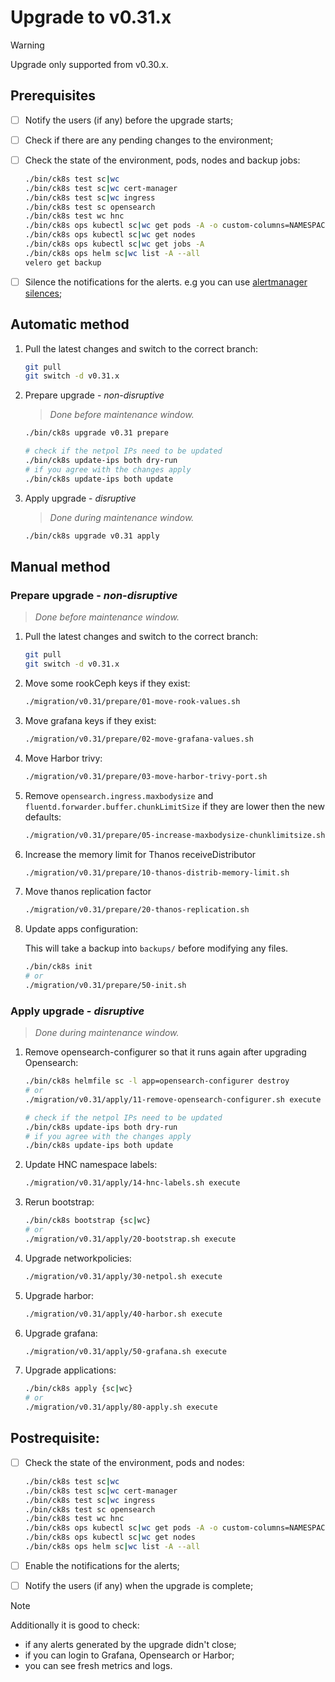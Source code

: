 # Upgrade to v0.31.x

> [!WARNING]
> Upgrade only supported from v0.30.x.

<!--
Notice to developers on writing migration steps:

- Migration steps:
  - are written per minor version and placed in a subdirectory of the migration directory with the name `vX.Y/`,
  - are written to be idempotent and usable no matter which patch version you are upgrading from and to,
  - are documented in this document to be able to run them manually,
  - are divided into prepare and apply steps:
    - Prepare steps:
      - are placed in the `prepare/` directory,
      - may **only** modify the configuration of the environment,
      - may **not** modify the state of the environment,
      - steps are run in order of their names use two digit prefixes.
    - Apply steps:
      - are placed in the `apply/` directory,
      - may **only** modify the state of the environment,
      - may **not** modify the configuration of the environment,
      - are run in order of their names use two digit prefixes,
      - are run with the argument `execute` on upgrade and should return 1 on failure and 2 on successful internal rollback,
      - are rerun with the argument `rollback` on execute failure and should return 1 on failure.

For prepare the init step is given.
For apply the bootstrap and the apply steps are given, it is expected that releases upgraded in custom steps are excluded from the apply step.

Upgrades of components that are dependent on each other should be done within the same snippet to easily manage the upgrade to a working state and to be able to rollback to a working state.

Steps should use the `scripts/migration/lib.sh` which will provide helper functions, see the file for available helper functions.
This script expects the `ROOT` environment variable to be set pointing to the root of the repository.
As with all scripts in this repository `CK8S_CONFIG_PATH` is expected to be set.
-->

## Prerequisites

- [ ] Notify the users (if any) before the upgrade starts;
- [ ] Check if there are any pending changes to the environment;
- [ ] Check the state of the environment, pods, nodes and backup jobs:

    ```bash
    ./bin/ck8s test sc|wc
    ./bin/ck8s test sc|wc cert-manager
    ./bin/ck8s test sc|wc ingress
    ./bin/ck8s test sc opensearch
    ./bin/ck8s test wc hnc
    ./bin/ck8s ops kubectl sc|wc get pods -A -o custom-columns=NAMESPACE:metadata.namespace,POD:metadata.name,READY-false:status.containerStatuses[*].ready,REASON:status.containerStatuses[*].state.terminated.reason | grep false | grep -v Completed
    ./bin/ck8s ops kubectl sc|wc get nodes
    ./bin/ck8s ops kubectl sc|wc get jobs -A
    ./bin/ck8s ops helm sc|wc list -A --all
    velero get backup
    ```

- [ ] Silence the notifications for the alerts. e.g you can use [alertmanager silences](https://prometheus.io/docs/alerting/latest/alertmanager/#silences);

## Automatic method

1. Pull the latest changes and switch to the correct branch:

    ```bash
    git pull
    git switch -d v0.31.x
    ```

1. Prepare upgrade - *non-disruptive*

    > *Done before maintenance window.*

    ```bash
    ./bin/ck8s upgrade v0.31 prepare

    # check if the netpol IPs need to be updated
    ./bin/ck8s update-ips both dry-run
    # if you agree with the changes apply
    ./bin/ck8s update-ips both update
    ```

1. Apply upgrade - *disruptive*

    > *Done during maintenance window.*

    ```bash
    ./bin/ck8s upgrade v0.31 apply
    ```

## Manual method

### Prepare upgrade - *non-disruptive*

> *Done before maintenance window.*

1. Pull the latest changes and switch to the correct branch:

    ```bash
    git pull
    git switch -d v0.31.x
    ```

1. Move some rookCeph keys if they exist:

    ```bash
    ./migration/v0.31/prepare/01-move-rook-values.sh
    ```

1. Move grafana keys if they exist:

    ```bash
    ./migration/v0.31/prepare/02-move-grafana-values.sh
    ```

1. Move Harbor trivy:

    ```bash
    ./migration/v0.31/prepare/03-move-harbor-trivy-port.sh
    ```

1. Remove `opensearch.ingress.maxbodysize` and `fluentd.forwarder.buffer.chunkLimitSize` if they are lower then the new defaults:

    ```bash
    ./migration/v0.31/prepare/05-increase-maxbodysize-chunklimitsize.sh
    ```

1. Increase the memory limit for Thanos receiveDistributor

    ```bash
    ./migration/v0.31/prepare/10-thanos-distrib-memory-limit.sh
    ```

1. Move thanos replication factor

    ```bash
    ./migration/v0.31/prepare/20-thanos-replication.sh
    ```

1. Update apps configuration:

    This will take a backup into `backups/` before modifying any files.

    ```bash
    ./bin/ck8s init
    # or
    ./migration/v0.31/prepare/50-init.sh
    ```

### Apply upgrade - *disruptive*

> *Done during maintenance window.*

1. Remove opensearch-configurer so that it runs again after upgrading Opensearch:

    ```bash
    ./bin/ck8s helmfile sc -l app=opensearch-configurer destroy
    # or
    ./migration/v0.31/apply/11-remove-opensearch-configurer.sh execute

    # check if the netpol IPs need to be updated
    ./bin/ck8s update-ips both dry-run
    # if you agree with the changes apply
    ./bin/ck8s update-ips both update
    ```

1. Update HNC namespace labels:

    ```bash
    ./migration/v0.31/apply/14-hnc-labels.sh execute
    ```

1. Rerun bootstrap:

    ```bash
    ./bin/ck8s bootstrap {sc|wc}
    # or
    ./migration/v0.31/apply/20-bootstrap.sh execute
    ```

1. Upgrade networkpolicies:

    ```bash
    ./migration/v0.31/apply/30-netpol.sh execute
    ```

1. Upgrade harbor:

    ```bash
    ./migration/v0.31/apply/40-harbor.sh execute
    ```

1. Upgrade grafana:

    ```bash
    ./migration/v0.31/apply/50-grafana.sh execute
    ```

1. Upgrade applications:

    ```bash
    ./bin/ck8s apply {sc|wc}
    # or
    ./migration/v0.31/apply/80-apply.sh execute
    ```

## Postrequisite:

- [ ] Check the state of the environment, pods and nodes:

    ```bash
    ./bin/ck8s test sc|wc
    ./bin/ck8s test sc|wc cert-manager
    ./bin/ck8s test sc|wc ingress
    ./bin/ck8s test sc opensearch
    ./bin/ck8s test wc hnc
    ./bin/ck8s ops kubectl sc|wc get pods -A -o custom-columns=NAMESPACE:metadata.namespace,POD:metadata.name,READY-false:status.containerStatuses[*].ready,REASON:status.containerStatuses[*].state.terminated.reason | grep false | grep -v Completed
    ./bin/ck8s ops kubectl sc|wc get nodes
    ./bin/ck8s ops helm sc|wc list -A --all
    ```

- [ ] Enable the notifications for the alerts;
- [ ] Notify the users (if any) when the upgrade is complete;

> [!NOTE]
> Additionally it is good to check:
>
> - if any alerts generated by the upgrade didn't close;
> - if you can login to Grafana, Opensearch or Harbor;
> - you can see fresh metrics and logs.

